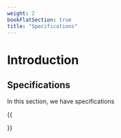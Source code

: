 ```yaml
---
weight: 2
bookFlatSection: true
title: "Specifications"
---
```


# Introduction

## Specifications

In this section, we have specifications

{{<section>}}
